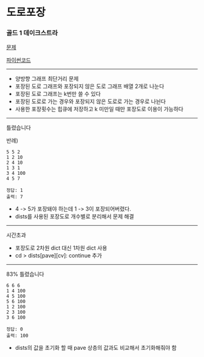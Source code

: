 # 도로포장
### 골드 1 데이크스트라
[문제](https://www.acmicpc.net/problem/1162)

[파이썬코드](1162.py)

---

- 양방향 그래프 최단거리 문제
- 포장된 도로 그래프와 포장되지 않은 도로 그래프 배열 2개로 나눈다
- 포장된 도로 그래프는 k번만 쓸 수 있다
- 포장된 도로로 가는 경우와 포장되지 않은 도로로 가는 경우로 나뉜다
- 사용한 포장횟수는 힙큐에 저장하고 k 미만일 때만 포장도로 이용이 가능하다

---
틀렸습니다

반례)
```
5 5 2
1 2 10
2 4 10
1 3 1
3 4 100
4 5 7

정답: 1
출력: 7
```

- 4 -> 5가 포장돼야 하는데 1 -> 3이 포장되어버렸다.
- dists를 사용된 포장도로 개수별로 분리해서 문제 해결

---
시간초과

- 포장도로 2차원 dict 대신 1차원 dict 사용
- cd > dists[pave][cv]: continue 추가


---
83% 틀렸습니다

```
6 6 6
1 4 100
4 5 100
5 6 100
1 2 100
2 3 100
3 6 100

정답: 0
출력: 100
```

- dists의 값을 초기화 할 때 pave 상층의 값과도 비교해서 초기화해줘야 함